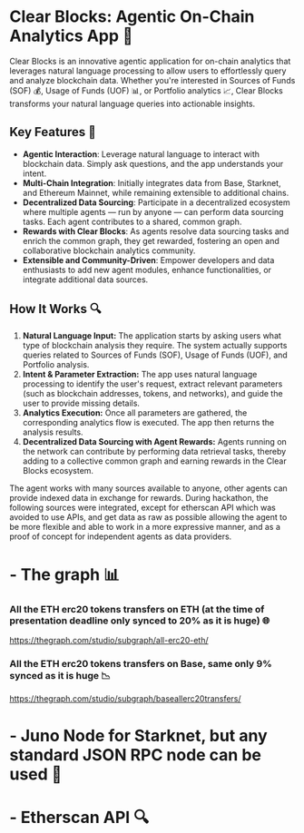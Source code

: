 # Clear Blocks: Agentic On-Chain Analytics App 🚀

Clear Blocks is an innovative agentic application for on-chain analytics that leverages natural language processing to allow users to effortlessly query and analyze blockchain data. Whether you're interested in Sources of Funds (SOF) 💰, Usage of Funds (UOF) 📊, or Portfolio analytics 📈, Clear Blocks transforms your natural language queries into actionable insights.

## Key Features 🌟

- **Agentic Interaction**: Leverage natural language to interact with blockchain data. Simply ask questions, and the app understands your intent.
- **Multi-Chain Integration**: Initially integrates data from Base, Starknet, and Ethereum Mainnet, while remaining extensible to additional chains.
- **Decentralized Data Sourcing**: Participate in a decentralized ecosystem where multiple agents — run by anyone — can perform data sourcing tasks. Each agent contributes to a shared, common graph.
- **Rewards with Clear Blocks**: As agents resolve data sourcing tasks and enrich the common graph, they get rewarded, fostering an open and collaborative blockchain analytics community.
- **Extensible and Community-Driven**: Empower developers and data enthusiasts to add new agent modules, enhance functionalities, or integrate additional data sources.

## How It Works 🔍

1. **Natural Language Input:** The application starts by asking users what type of blockchain analysis they require. The system actually supports queries related to Sources of Funds (SOF), Usage of Funds (UOF), and Portfolio analysis.
2. **Intent & Parameter Extraction:** The app uses natural language processing to identify the user's request, extract relevant parameters (such as blockchain addresses, tokens, and networks), and guide the user to provide missing details.
3. **Analytics Execution:** Once all parameters are gathered, the corresponding analytics flow is executed. The app then returns the analysis results.
4. **Decentralized Data Sourcing with Agent Rewards:** Agents running on the network can contribute by performing data retrieval tasks, thereby adding to a collective common graph and earning rewards in the Clear Blocks ecosystem.

The agent works with many sources available to anyone, other agents can provide indexed data in exchange for rewards. During hackathon, the following sources were integrated, except for etherscan API which was avoided to use APIs, and get data as raw as possible allowing the agent to be more flexible and able to work in a more expressive manner, and as a proof of concept for independent agents as data providers.

# - The graph 📊

### All the ETH erc20 tokens transfers on ETH (at the time of presentation deadline only synced to 20% as it is huge) 🌐
https://thegraph.com/studio/subgraph/all-erc20-eth/

### All the ETH erc20 tokens transfers on Base, same only 9% synced as it is huge 📉
https://thegraph.com/studio/subgraph/baseallerc20transfers/

# - Juno Node for Starknet, but any standard JSON RPC node can be used 🔗

# - Etherscan API 🔍